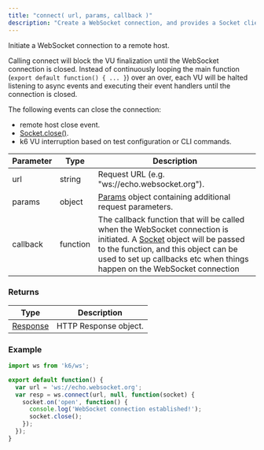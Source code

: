 ```yaml
---
title: "connect( url, params, callback )"
description: "Create a WebSocket connection, and provides a Socket client to interact with the service."
---
```


Initiate a WebSocket connection to a remote host.

Calling connect will block the VU finalization until the WebSocket connection is closed. Instead of continuously looping the main function (`export default function() { ... }`) over an over, each VU will be halted listening to async events and executing their event handlers until the connection is closed.

The following events can close the connection:

- remote host close event.
- [Socket.close()](/javascript-api/k6-ws/socket/socket-close).
- k6 VU interruption based on test configuration or CLI commands.

| Parameter | Type     | Description                                                                                                                                                                                                                                                                  |
| --------- | -------- | ---------------------------------------------------------------------------------------------------------------------------------------------------------------------------------------------------------------------------------------------------------------------------- |
| url       | string   | Request URL (e.g. "ws://echo.websocket.org").                                                                                                                                                                                                                                |
| params    | object   | [Params](/javascript-api/k6-http/params-k6-http) object containing additional request parameters.                                                                                                                                                                        |
| callback  | function | The callback function that will be called when the WebSocket connection is initiated. A [Socket](/javascript-api/k6-ws/socket) object will be passed to the function, and this object can be used to set up callbacks etc when things happen on the WebSocket connection |

### Returns

| Type     | Description                                                           |
| -------- | --------------------------------------------------------------------- |
| [Response](/javascript-api/k6-http/response-k6-http) | HTTP Response object. |

### Example

<div class="code-group" data-props='{"labels": []}'>

```js
import ws from 'k6/ws';

export default function() {
  var url = 'ws://echo.websocket.org';
  var resp = ws.connect(url, null, function(socket) {
    socket.on('open', function() {
      console.log('WebSocket connection established!');
      socket.close();
    });
  });
}
```

</div>
